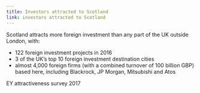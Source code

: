 ```yaml
---
title: Investors attracted to Scotland
link: investors attracted to Scotland
---
```

Scotland attracts more foreign investment than any part of the UK outside London, with: 


- 122 foreign investment projects in 2016
- 3 of the UK’s top 10 foreign investment destination cities 
- almost 4,000 foreign firms (with a combined turnover of 100 billion GBP) based here, including Blackrock, JP Morgan, Mitsubishi and Atos
<div class="region--small-text"><p>EY attractiveness survey 2017</p></div>
